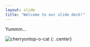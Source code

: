 ```yaml
---
layout: slide
title: "Welcome to our slide deck!"
---
```


Yummm...

![cherryontop-o-cat](https://octodex.github.com/images/cherryontop-o-cat.png)
{: .center}
